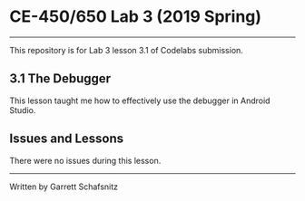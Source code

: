 # CE-450/650 Lab 3 (2019 Spring)
---
This repository is for Lab 3 lesson 3.1 of Codelabs submission.
 
## 3.1 The Debugger

This lesson taught me how to effectively use the debugger in Android Studio. 

## Issues and Lessons
 
There were no issues during this lesson. 

---
Written by Garrett Schafsnitz
